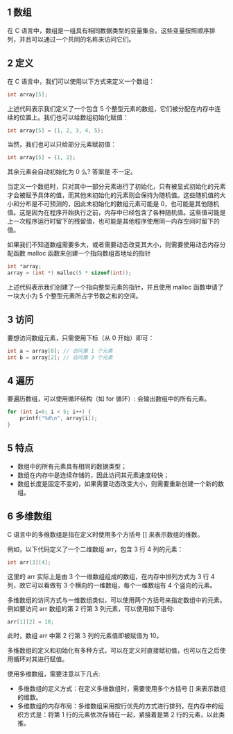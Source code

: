 

## 1 数组

在 C 语言中，数组是一组具有相同数据类型的变量集合。这些变量按照顺序排列，并且可以通过一个共同的名称来访问它们。

## 2 定义

在 C 语言中，我们可以使用以下方式来定义一个数组：

```c
int array[5];
```

上述代码表示我们定义了一个包含 5 个整型元素的数组，它们被分配在内存中连续的位置上。我们也可以给数组初始化赋值：

```c
int array[5] = {1, 2, 3, 4, 5};
```

当然，我们也可以只给部分元素赋初值：

```c
int array[5] = {1, 2}; 
```

其余元素会自动初始化为 0 么? 答案是 不一定。

当定义一个数组时，只对其中一部分元素进行了初始化，只有被显式初始化的元素才会被赋予具体的值，而其他未初始化的元素则会保持为随机值。这些随机值的大小和分布是不可预测的，因此未初始化的数组元素可能是 0，也可能是其他随机值。这是因为在程序开始执行之前，内存中已经包含了各种随机值。这些值可能是上一次程序运行时留下的残留值，也可能是其他程序使用同一内存空间时留下的值。

如果我们不知道数组需要多大，或者需要动态改变其大小，则需要使用动态内存分配函数 malloc 函数来创建一个指向数组首地址的指针

```c
int *array; 
array = (int *) malloc(5 * sizeof(int));
```

上述代码表示我们创建了一个指向整型元素的指针，并且使用 malloc 函数申请了一块大小为 5 个整型元素所占字节数之和的空间。

## 3 访问

要想访问数组元素，只需使用下标（从 0 开始）即可：

```c
int a = array[0]; // 访问第 1 个元素
int b = array[2]; // 访问第 3 个元素
```
## 4 遍历

要遍历数组，可以使用循环结构（如 for 循环）: 会输出数组中的所有元素。

```c
for (int i=0; i < 5; i++) { 
    printf("%d\n", array[i]); 
}
```

## 5 特点

* 数组中的所有元素具有相同的数据类型；
* 数组在内存中是连续存储的，因此访问其元素速度较快；
* 数组长度是固定不变的，如果需要动态改变大小，则需要重新创建一个新的数组。

## 6 多维数组

C 语言中的多维数组是指在定义时使用多个方括号 [] 来表示数组的维数。

例如，以下代码定义了一个二维数组 arr，包含 3 行 4 列的元素：

```c
int arr[3][4];
```

这里的 arr 实际上是由 3 个一维数组组成的数组，在内存中排列方式为 3 行 4 列，故它可以看做有 3 个横向的一维数组，每个一维数组有 4 个竖向的元素。

多维数组的访问方式与一维数组类似，可以使用两个方括号来指定数组中的元素。例如要访问 arr 数组的第 2 行第 3 列元素，可以使用如下语句:

```c
arr[1][2] = 10;
```

此时，数组 arr 中第 2 行第 3 列的元素值即被赋值为 10。

多维数组的定义和初始化有多种方式，可以在定义时直接赋初值，也可以在之后使用循环对其进行赋值。

使用多维数组，需要注意以下几点:

* 多维数组的定义方式：在定义多维数组时，需要使用多个方括号 [] 来表示数组的维数。 
* 多维数组的内存布局：多维数组采用按行优先的方式进行排列，在内存中的组织方式是：将第 1 行的元素依次存储在一起，紧接着是第 2 行的元素，以此类推。
